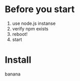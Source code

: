 # Before you start

1. use node.js instanse
2. verify npm exists
3. reboot!
4. start

# Install



banana
